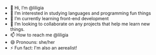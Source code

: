 - 👋 Hi, I’m @liligia
- 👀 I’m interested in studying languages and programming fun things
- 🌱 I’m currently learning front-end development
- 💞️ I’m looking to collaborate on any projects that help me learn new things.
- 📫 How to reach me @liligia
- 😄 Pronouns: she/her
- ⚡ Fun fact: I'm also an aerealist!

<!---
liligia/liligia is a ✨ special ✨ repository because its `README.md` (this file) appears on your GitHub profile.
You can click the Preview link to take a look at your changes.
--->
